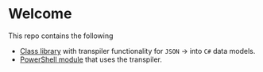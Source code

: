 # Welcome

This repo contains the following

* [Class library](https://github.com/inputfalken/TemplateFactory/tree/master/src/CSharpGenerator) with transpiler functionality for `JSON` -> into `C#` data models.
* [PowerShell module](https://github.com/inputfalken/TemplateFactory/tree/master/src/PowerShellModule) that uses the transpiler.
